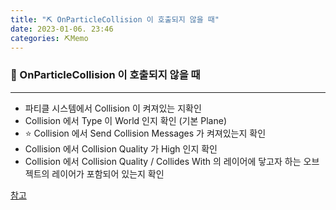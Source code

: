 ```yaml
---
title: "⛏️ OnParticleCollision 이 호출되지 않을 때"
date: 2023-01-06. 23:46
categories: ⛏️Memo
---
```


### 💎 OnParticleCollision 이 호출되지 않을 때

---

- 파티클 시스템에서 Collision 이 켜져있는 지확인  
- Collision 에서 Type 이 World 인지 확인 (기본 Plane)  
- ⭐ Collision 에서 Send Collision Messages 가 켜져있는지 확인  
- Collision 에서 Collision Quality 가 High 인지 확인  
- Collision 에서 Collision Quality / Collides With 의 레이어에 닿고자 하는 오브젝트의 레이어가 포함되어 있는지 확인  

[참고](https://www.reddit.com/r/unity/comments/n30tkr/onparticlecollision_not_called/)

